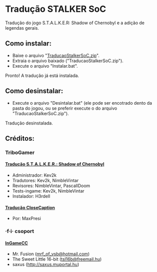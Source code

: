# Tradução STALKER SoC
Tradução do jogo S.T.A.L.K.E.R: Shadow of Chernobyl e a adição de legendas gerais.

## Como instalar:
* Baixe o arquivo "[TraducaoStalkerSoC.zip](https://github.com/KaioHSG/TraducaoStalkerSoC/releases)".
* Extraia o arquivo baixado ("TraducaoStalkerSoC.zip").
* Execute o arquivo "Instalar.bat".

Pronto! A tradução já está instalada.

## Como desinstalar:
* Execute o arquivo "Desintalar.bat" (ele pode ser encotrado dento da pasta do jogou, ou se preferir execute o do arquivo "TraducaoStalkerSoC.zip").

Tradução desinstalada.

## Créditos:
### TriboGamer
#### [Tradução S.T.A.L.K.E.R.: Shadow of Chernobyl](https://tribogamer.com/traducoes/404_traducao-do-s-t-a-l-k-e-r-shadow-of-chernobyl-para-portugues-do-brasil.html)

* Administrador: Kev2k
* Tradutores: Kev2k, NimbleVintar
* Revisores: NimbleVintar, PascallDoom
* Tests-ingame: Kev2k, NimbleVintar
* Instalador:  H3rdell

#### [Tradução CloseCaption](https://tribogamer.com/downloads/1818_baixar-closecaption-e-legendas-ingame-pt-br-s-t-a-l-k-e-r-shadow-of-chernobyl.html)

* Por: MaxPresi

### ·f·i· csoport
#### [InGameCC](http://stalker.kincsvadasz.hu)

*  Mr. Fusion (mrf_of_vsb@hotmail.com)
* The Sweet Little 16-bit (tsl16b@freemail.hu)
* saxus (http://saxus.muportal.hu)
